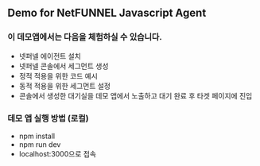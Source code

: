 ## Demo for NetFUNNEL Javascript Agent

### 이 데모앱에서는 다음을 체험하실 수 있습니다.

- 넷퍼넬 에이전트 설치
- 넷퍼넬 콘솔에서 세그먼트 생성
- 정적 적용을 위한 코드 예시
- 동적 적용을 위한 세그먼트 설정
- 콘솔에서 생성한 대기실을 데모 앱에서 노출하고 대기 완료 후 타겟 페이지에 진입

### 데모 앱 실행 방법 (로컬)

- npm install
- npm run dev
- localhost:3000으로 접속
